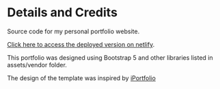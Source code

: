 # Details and Credits

Source code for my personal portfolio website.

[Click here to access the deployed version on netlify](https://kam-portfolio.netlify.app).

This portfolio was designed using Bootstrap 5 and other libraries listed in assets/vendor folder.

The design of the template was inspired by [iPortfolio](https://bootstrapmade.com)
